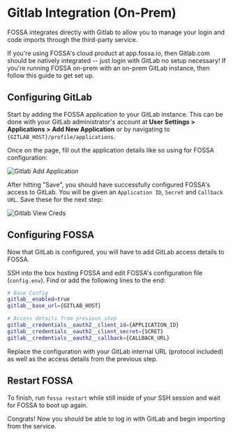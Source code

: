 # Gitlab Integration (On-Prem)

FOSSA integrates directly with Gitlab to allow you to manage your login and code imports through the third-party service.

If you're using FOSSA's cloud product at app.fossa.io, then Gitlab.com should be natively integrated -- just login with GitLab no setup necessary!  If you're running FOSSA on-prem with an on-prem GitLab instance, then follow this guide to get set up.

## Configuring GitLab

Start by adding the FOSSA application to your GitLab instance.  This can be done with your GitLab administrator's account at **User Settings > Applications > Add New Application** or by navigating to `{GITLAB_HOST}/profile/applications`.

Once on the page, fill out the application details like so using for FOSSA configuration:

![Gitlab Add Application](/img/gitlab-add-app.png)

After hitting "Save", you should have successfully configured FOSSA's access to GitLab.  You will be given an `Application ID`, `Secret` and `Callback URL`.  Save these for the next step:

![Gitlab View Creds](/img/gitlab-view-creds.png)

## Configuring FOSSA

Now that GitLab is configured, you will have to add GitLab access details to FOSSA.

SSH into the box hosting FOSSA and edit FOSSA's configuration file (`config.env`). Find or add the following lines to the end:

```bash
# Base Config
gitlab__enabled=true
gitlab__base_url={GITLAB_HOST}

# Access details from previous step
gitlab__credentials__oauth2__client_id={APPLICATION_ID}
gitlab__credentials__oauth2__client_secret={SCRET}
gitlab__credentials__oauth2__callback={CALLBACK_URL}
```

Replace the configuration with your GitLab internal URL (protocol included) as well as the access details from the previous step.

## Restart FOSSA

To finish, run `fossa restart` while still inside of your SSH session and wait for FOSSA to boot up again.

Congrats!  Now you should be able to log in with GitLab and begin importing from the service.
